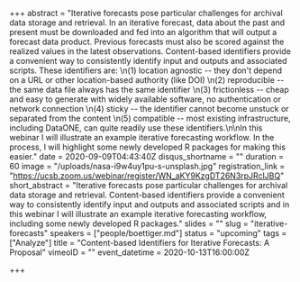 +++
abstract = "Iterative forecasts pose particular challenges for archival data storage and retrieval. In an iterative forecast, data about the past and present must be downloaded and fed into an algorithm that will output a forecast data product. Previous forecasts must also be scored against the realized values in the latest observations. Content-based identifiers provide a convenient way to consistently identify input and outputs and associated scripts. These identifiers are:   \n(1) location agnostic -- they don't depend on a URL or other location-based authority (like DOI)  \n(2) reproducible -- the same data file always has the same identifier  \n(3) frictionless -- cheap and easy to generate with widely available software, no authentication or network connection  \n(4) sticky -- the identifier cannot become unstuck or separated from the content  \n(5) compatible -- most existing infrastructure, including DataONE, can quite readily use these identifiers.\n\nIn this webinar I will illustrate an example iterative forecasting workflow. In the process, I will highlight some newly developed R packages for making this easier."
date = 2020-09-09T04:43:40Z
disqus_shortname = ""
duration = 60
image = "/uploads/nasa-i9w4uy1pu-s-unsplash.jpg"
registration_link = "https://ucsb.zoom.us/webinar/register/WN_aKY9KzgDT26N3rpJRclJBQ"
short_abstract = "Iterative forecasts pose particular challenges for archival data storage and retrieval. Content-based identifiers provide a convenient way to consistently identify input and outputs and associated scripts and in this webinar I will illustrate an example iterative forecasting workflow, including some newly developed R packages."
slides = ""
slug = "iterative-forecasts"
speakers = ["people/boettiger.md"]
status = "upcoming"
tags = ["Analyze"]
title = "Content-based Identifiers for Iterative Forecasts: A Proposal"
vimeoID = ""
event_datetime = 2020-10-13T16:00:00Z

+++
